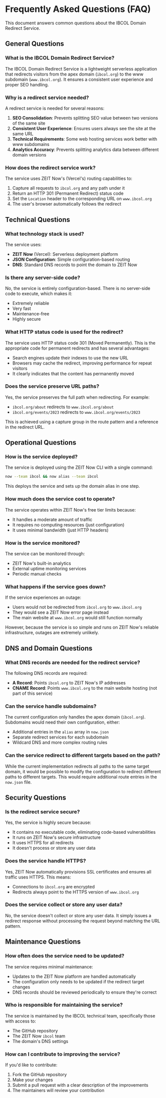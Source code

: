# Frequently Asked Questions (FAQ)

This document answers common questions about the IBCOL Domain Redirect Service.

## General Questions

### What is the IBCOL Domain Redirect Service?

The IBCOL Domain Redirect Service is a lightweight serverless application that redirects visitors from the apex domain (`ibcol.org`) to the www subdomain (`www.ibcol.org`). It ensures a consistent user experience and proper SEO handling.

### Why is a redirect service needed?

A redirect service is needed for several reasons:

1. **SEO Consolidation**: Prevents splitting SEO value between two versions of the same site
2. **Consistent User Experience**: Ensures users always see the site at the same URL
3. **Technical Requirements**: Some web hosting services work better with www subdomains
4. **Analytics Accuracy**: Prevents splitting analytics data between different domain versions

### How does the redirect service work?

The service uses ZEIT Now's (Vercel's) routing capabilities to:

1. Capture all requests to `ibcol.org` and any path under it
2. Return an HTTP 301 (Permanent Redirect) status code
3. Set the `Location` header to the corresponding URL on `www.ibcol.org`
4. The user's browser automatically follows the redirect

## Technical Questions

### What technology stack is used?

The service uses:
- **ZEIT Now** (Vercel): Serverless deployment platform
- **JSON Configuration**: Simple configuration-based routing
- **DNS**: Standard DNS records to point the domain to ZEIT Now

### Is there any server-side code?

No, the service is entirely configuration-based. There is no server-side code to execute, which makes it:
- Extremely reliable
- Very fast
- Maintenance-free
- Highly secure

### What HTTP status code is used for the redirect?

The service uses HTTP status code 301 (Moved Permanently). This is the appropriate code for permanent redirects and has several advantages:
- Search engines update their indexes to use the new URL
- Browsers may cache the redirect, improving performance for repeat visitors
- It clearly indicates that the content has permanently moved

### Does the service preserve URL paths?

Yes, the service preserves the full path when redirecting. For example:
- `ibcol.org/about` redirects to `www.ibcol.org/about`
- `ibcol.org/events/2023` redirects to `www.ibcol.org/events/2023`

This is achieved using a capture group in the route pattern and a reference in the redirect URL.

## Operational Questions

### How is the service deployed?

The service is deployed using the ZEIT Now CLI with a single command:

```bash
now --team ibcol && now alias --team ibcol
```

This deploys the service and sets up the domain alias in one step.

### How much does the service cost to operate?

The service operates within ZEIT Now's free tier limits because:
- It handles a moderate amount of traffic
- It requires no computing resources (just configuration)
- It uses minimal bandwidth (just HTTP headers)

### How is the service monitored?

The service can be monitored through:
- ZEIT Now's built-in analytics
- External uptime monitoring services
- Periodic manual checks

### What happens if the service goes down?

If the service experiences an outage:
- Users would not be redirected from `ibcol.org` to `www.ibcol.org`
- They would see a ZEIT Now error page instead
- The main website at `www.ibcol.org` would still function normally

However, because the service is so simple and runs on ZEIT Now's reliable infrastructure, outages are extremely unlikely.

## DNS and Domain Questions

### What DNS records are needed for the redirect service?

The following DNS records are required:
- **A Record**: Points `ibcol.org` to ZEIT Now's IP addresses
- **CNAME Record**: Points `www.ibcol.org` to the main website hosting (not part of this service)

### Can the service handle subdomains?

The current configuration only handles the apex domain (`ibcol.org`). Subdomains would need their own configuration, either:
- Additional entries in the `alias` array in `now.json`
- Separate redirect services for each subdomain
- Wildcard DNS and more complex routing rules

### Can the service redirect to different targets based on the path?

While the current implementation redirects all paths to the same target domain, it would be possible to modify the configuration to redirect different paths to different targets. This would require additional route entries in the `now.json` file.

## Security Questions

### Is the redirect service secure?

Yes, the service is highly secure because:
- It contains no executable code, eliminating code-based vulnerabilities
- It runs on ZEIT Now's secure infrastructure
- It uses HTTPS for all redirects
- It doesn't process or store any user data

### Does the service handle HTTPS?

Yes, ZEIT Now automatically provisions SSL certificates and ensures all traffic uses HTTPS. This means:
- Connections to `ibcol.org` are encrypted
- Redirects always point to the HTTPS version of `www.ibcol.org`

### Does the service collect or store any user data?

No, the service doesn't collect or store any user data. It simply issues a redirect response without processing the request beyond matching the URL pattern.

## Maintenance Questions

### How often does the service need to be updated?

The service requires minimal maintenance:
- Updates to the ZEIT Now platform are handled automatically
- The configuration only needs to be updated if the redirect target changes
- DNS records should be reviewed periodically to ensure they're correct

### Who is responsible for maintaining the service?

The service is maintained by the IBCOL technical team, specifically those with access to:
- The GitHub repository
- The ZEIT Now `ibcol` team
- The domain's DNS settings

### How can I contribute to improving the service?

If you'd like to contribute:
1. Fork the GitHub repository
2. Make your changes
3. Submit a pull request with a clear description of the improvements
4. The maintainers will review your contribution

